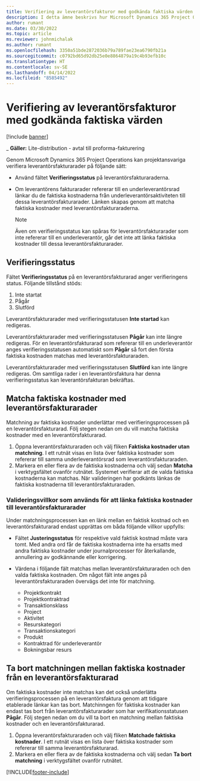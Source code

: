 ```yaml
---
title: Verifiering av leverantörsfakturor med godkända faktiska värden
description: I detta ämne beskrivs hur Microsoft Dynamics 365 Project Operations låter projektansvariga verifiera leverantörsfakturor med de faktiska värden som godkänts när leverantörer utförde arbete och registrerade tid, samt de utgifter och material som använts av projektteammedlemmarna.
author: rumant
ms.date: 03/30/2022
ms.topic: article
ms.reviewer: johnmichalak
ms.author: rumant
ms.openlocfilehash: 3350a51bde2872036b79a789fae23ea6790fb21a
ms.sourcegitcommit: c0792bd65d92db25e0e8864879a19c4b93efb10c
ms.translationtype: HT
ms.contentlocale: sv-SE
ms.lasthandoff: 04/14/2022
ms.locfileid: "8585492"
---
```

# <a name="verification-of-vendor-invoices-with-approved-actuals"></a>Verifiering av leverantörsfakturor med godkända faktiska värden

[!include [banner](../../includes/dataverse-preview.md)]

_ **Gäller:** Lite-distribution - avtal till proforma-fakturering

Genom Microsoft Dynamics 365 Project Operations kan projektansvariga verifiera leverantörsfakturarader på följande sätt:

- Använd fältet **Verifieringsstatus** på leverantörsfakturaraderna.
- Om leverantörens fakturarader refererar till en underleverantörsrad länkar du de faktiska kostnaderna från underleverantörsaktiviteten till dessa leverantörsfakturarader. Länken skapas genom att matcha faktiska kostnader med leverantörsfakturaraderna.

    > [!NOTE]
    > Även om verifieringsstatus kan spåras för leverantörsfakturarader som inte refererar till en underleverantör, går det inte att länka faktiska kostnader till dessa leverantörsfakturarader.

## <a name="verification-status"></a>Verifieringsstatus

Fältet **Verifieringsstatus** på en leverantörsfakturarad anger verifieringens status. Följande tillstånd stöds:

1. Inte startat
2. Pågår
3. Slutförd

Leverantörsfakturarader med verifieringsstatusen **Inte startad** kan redigeras.

Leverantörsfakturarader med verifieringsstatusen **Pågår** kan inte längre redigeras. För en leverantörsfakturarad som refererar till en underleverantör anges verifieringsstatusen automatiskt som **Pågår** så fort den första faktiska kostnaden matchas med leverantörsfakturaraden.

Leverantörsfakturarader med verifieringsstatusen **Slutförd** kan inte längre redigeras. Om samtliga rader i en leverantörsfaktura har denna verifieringsstatus kan leverantörsfakturan bekräftas.

## <a name="match-cost-actuals-to-vendor-invoice-lines"></a>Matcha faktiska kostnader med leverantörsfakturarader

Matchning av faktiska kostnader underlättar med verifieringsprocessen på en leverantörsfakturarad. Följ stegen nedan om du vill matcha faktiska kostnader med en leverantörsfakturarad.

1. Öppna leverantörsfakturaraden och välj fliken **Faktiska kostnader utan matchning**. I ett rutnät visas en lista över faktiska kostnader som refererar till samma underleverantörsrad som leverantörsfakturaraden.
2. Markera en eller flera av de faktiska kostnaderna och välj sedan **Matcha** i verktygsfältet ovanför rutnätet. Systemet verifierar att de valda faktiska kostnaderna kan matchas. När valideringen har godkänts länkas de faktiska kostnaderna till leverantörsfakturaraden.

### <a name="validation-criteria-that-are-used-to-link-cost-actuals-to-vendor-invoice-lines"></a>Valideringsvillkor som används för att länka faktiska kostnader till leverantörsfakturarader

Under matchningsprocessen kan en länk mellan en faktisk kostnad och en leverantörsfakturarad endast upprättas om båda följande villkor uppfylls:

- Fältet **Justeringsstatus** för respektive vald faktisk kostnad måste vara tomt. Med andra ord får de faktiska kostnaderna inte ha ersatts med andra faktiska kostnader under journalprocesser för återkallande, annullering av godkännande eller korrigering.
- Värdena i följande fält matchas mellan leverantörsfakturaraden och den valda faktiska kostnaden. Om något fält inte anges på leverantörsfakturaraden övervägs det inte för matchning.

    - Projektkontrakt
    - Projektkontraktrad
    - Transaktionsklass
    - Project
    - Aktivitet
    - Resurskategori
    - Transaktionskategori
    - Produkt
    - Kontraktrad för underleverantör
    - Bokningsbar resurs

## <a name="unmatch-cost-actuals-from-a-vendor-invoice-line"></a>Ta bort matchningen mellan faktiska kostnader från en leverantörsfakturarad

Om faktiska kostnader inte matchas kan det också underlätta verifieringsprocessen på en leverantörsfaktura genom att tidigare etablerade länkar kan tas bort. Matchinngen för faktiska kostnader kan endast tas bort från leverantörsfakturarader som har verifikationsstatusen **Pågår**. Följ stegen nedan om du vill ta bort en matchning mellan faktiska kostnader och en leverantörsfakturarad.

1. Öppna leverantörsfakturaraden och välj fliken **Matchade faktiska kostnader**. I ett rutnät visas en lista över faktiska kostnader som refererar till samma leverantörsfakturarad.
2. Markera en eller flera av de faktiska kostnaderna och välj sedan **Ta bort matchning** i verktygsfältet ovanför rutnätet.

[!INCLUDE[footer-include](../../includes/footer-banner.md)]
